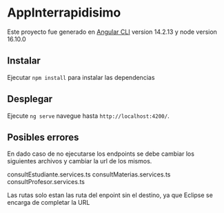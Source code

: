 # AppInterrapidisimo

Este proyecto fue generado en [Angular CLI](https://github.com/angular/angular-cli) version 14.2.13 y node version 16.10.0

## Instalar

Ejecutar `npm install` para instalar las dependencias

## Desplegar

Ejecute `ng serve` navegue hasta `http://localhost:4200/`. 

## Posibles errores

En dado caso de no ejecutarse los endpoints se debe cambiar los siguientes archivos y cambiar la url de los mismos.

consultEstudiante.services.ts
consultMaterias.services.ts
consultProfesor.services.ts

Las rutas solo estan las ruta del enpoint sin el destino, ya que Eclipse se encarga de completar la URL
